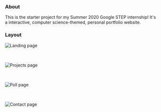 ### About
This is the starter project for my Summer 2020 Google STEP internship!
It's a interactive, computer science-themed, personal portfolio website.

### Layout
![Landing page](/gifs/landing.gif)
<br />
<br />
<br />

![Projects page](/gifs/projects.gif)
<br />
<br />
<br />

![Poll page](/gifs/poll.gif)
<br />
<br />
<br />

![Contact page](/gifs/contact.gif)
